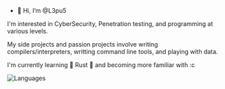 - 👋 Hi, I’m @L3pu5

I'm interested in CyberSecurity, Penetration testing, and programming at various levels. 

My side projects and passion projects involve writing compilers/interpreters, writting command line tools, and playing with data. 

I'm currently learning 🦀 Rust 🦀 and becoming more familiar with :c

![Languages](https://github-readme-stats.vercel.app/api?username=l3pu5&show_icons=true&theme=transparent)



<!---
L3pu5/L3pu5 is a ✨ special ✨ repository because its `README.md` (this file) appears on your GitHub profile.
You can click the Preview link to take a look at your changes.
--->

